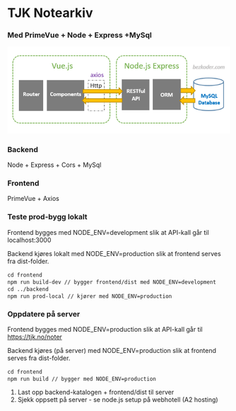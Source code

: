 # TJK Notearkiv
### Med PrimeVue + Node + Express +MySql
![alt text](vue-node-express-mysql-architecture.png "Architecture")

### Backend
Node + Express + Cors + MySql

### Frontend
PrimeVue + Axios

### Teste prod-bygg lokalt
Frontend bygges med NODE_ENV=development slik at API-kall går til localhost:3000

Backend kjøres lokalt med NODE_ENV=production slik at frontend serves fra dist-folder.

    cd frontend
    npm run build-dev // bygger frontend/dist med NODE_ENV=development
    cd ../backend
    npm run prod-local // kjører med NODE_ENV=production

### Oppdatere på server
Frontend bygges med NODE_ENV=production slik at API-kall går til https://tjk.no/noter

Backend kjøres (på server) med NODE_ENV=production slik at frontend serves fra dist-folder.

    cd frontend
    npm run build // bygger med NODE_ENV=production

1. Last opp backend-katalogen + frontend/dist til server
1. Sjekk oppsett på server - se node.js setup på webhotell (A2 hosting)